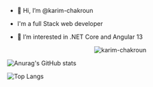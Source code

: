 - 👋 Hi, I’m @karim-chakroun
- I'm a full Stack web developer
- 👀 I’m interested in .NET Core and Angular 13

  <p align="center"> <img src="https://komarev.com/ghpvc/?username=karim-chakroun&label=Profile%20views&color=0e75b6&style=plastic" alt="karim-chakroun" /> </p>



![Anurag's GitHub stats](https://github-readme-stats.vercel.app/api?username=karim-chakroun&show_icons=true)


![Top Langs](https://github-readme-stats.vercel.app/api/top-langs/?username=karim-chakroun&layout=compact)

<!---
karim-chakroun/karim-chakroun is a ✨ special ✨ repository because its `README.md` (this file) appears on your GitHub profile.
You can click the Preview link to take a look at your changes.
--->
